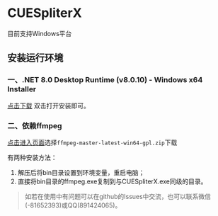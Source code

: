 # CUESpliterX
目前支持Windows平台
## 安装运行环境
### 一、.NET 8.0 Desktop Runtime (v8.0.10) - Windows x64 Installer
[点击下载](https://download.visualstudio.microsoft.com/download/pr/f398d462-9d4e-4b9c-abd3-86c54262869a/4a8e3a10ca0a9903a989578140ef0499/windowsdesktop-runtime-8.0.10-win-x64.exe)
双击打开安装即可。
### 二、依赖ffmpeg

[点击进入页面](https://github.com/BtbN/FFmpeg-Builds/releases)选择`ffmpeg-master-latest-win64-gpl.zip`下载

有两种安装方法：
1. 解压后将bin目录设置到环境变量，重启电脑；
2. 直接将bin目录的ffmpeg.exe复制到与CUESpliterX.exe同级的目录。

> 如若在使用中有问题可以在github的Issues中交流，也可以联系微信(-81652393)或QQ(891424065)。
